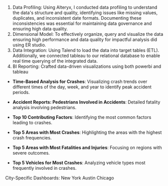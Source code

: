 1. Data Profiling: Using Alteryx, I conducted data profiling to understand the data's structure and quality, identifying issues like missing values, duplicates, and inconsistent date formats. Documenting these inconsistencies was essential for maintaining data governance and ensuring high data quality.
2. Dimensional Model: To effectively organize, query and visualize the data ensuring high performance and data quality for impactful analysis did using ER studio. 
3. Data Integration: Using Talend to load the data into target tables (ETL). Additionally, we connected tableau to our relational database to enable real time querying of the integrated data.
4. BI Reporting: Crafted data-driven visualizations using both powerbi and tableau

- **Time-Based Analysis for Crashes**: Visualizing crash trends over different times of the day, week, and year to identify peak accident periods.

- **Accident Reports: Pedestrians Involved in Accidents**: Detailed fatality analysis involving pedestrians.

- **Top 10 Contributing Factors**: Identifying the most common factors leading to crashes.

- **Top 5 Areas with Most Crashes**: Highlighting the areas with the highest crash frequencies.

- **Top 5 Areas with Most Fatalities and Injuries**: Focusing on regions with severe outcomes.

- **Top 5 Vehicles for Most Crashes**: Analyzing vehicle types most frequently involved in crashes.

City-Specific Dashboards:
New York
Austin
Chicago
